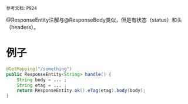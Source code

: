 	参考文档:P924

@ResponseEntity注解与@ResponseBody类似，但是有状态（status）和头（headers）。

# 例子

```java
@GetMapping("/something") 
public ResponseEntity<String> handle() {   
	String body = ... ;   
	String etag = ... ;   
	return ResponseEntity.ok().eTag(etag).body(body);
}
```




